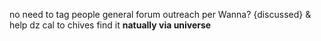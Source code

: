 no need to tag people general forum outreach per Wanna? {discussed} & help dz cal to chives find it **natually via universe**
